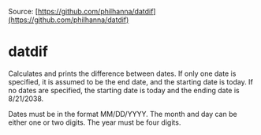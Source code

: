 Source: [https://github.com/philhanna/datdif](https://github.com/philhanna/datdif)

# datdif

Calculates and prints the difference between dates.
If only one date is specified, it is assumed to be the end date,
and the starting date is today.
If no dates are specified, the starting date is today
and the ending date is 8/21/2038.

Dates must be in the format MM/DD/YYYY.  The month and day can be
either one or two digits.  The year must be four digits.